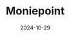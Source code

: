 ---  
layout: startup_page  
title: "Moniepoint"  
id: "moniepoint.com"  
permalink: "/moniepointmoniepoint.com10292024/"  
website: "https://www.moniepoint.com/"  
funding_round: "Series C"  
funding_amount: "$110M"  
investors: "Development Partners International’s African Development Partners (ADP) III fund, Google’s Africa Investment Fund, Verod Capital, Lightrock"  
about: "Moniepoint is an all-in-one financial ecosystem providing seamless payments, banking, credit, and business management tools to 10 million businesses and individuals. As Nigeria's largest merchant acquirer, it processes US$17 billion monthly in transactions and operates profitably. Its mission is to drive financial inclusion and support Africa's entrepreneurial potential."  
markets: "Fintech, Financial Services"  
hq: "London, England, United Kingdom"  
founded_year: "2015"  
linkedin: "https://uk.linkedin.com/company/moniepoint-inc"  
twitter: "https://twitter.com/moniepoint"  
instagram: ""  
facebook: "https://www.facebook.com/Moniepointng"  
crunchbase: "https://www.crunchbase.com/organization/moniepoint"  
pitchbook: "https://pitchbook.com/profiles/company/265754-98"  

date_display: "29-Oct-2024"  
date: "2024-10-29"

# SEO Optimization  
meta_title: "Moniepoint - Series C Funding ($110M)"  
meta_description: "Moniepoint, Moniepoint is an all-in-one financial ecosystem providing seamless payments, banking, credit, and business management tools to 10 million businesses a..."  
meta_keywords: "Moniepoint, Fintech, Financial Services, Series C funding"  
canonical_url: "https://startup.projectstartups.com/moniepointmoniepoint.com10292024/"  
---